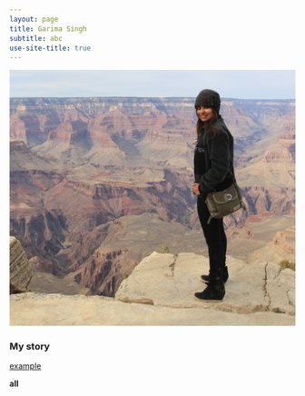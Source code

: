 ```yaml
---
layout: page
title: Garima Singh
subtitle: abc
use-site-title: true
---
```

![](/assets/img/GS.jpg)


### My story

 [example](https://en.wikipedia.org/wiki/The_Princess_Bride_%28film%29) 
 
 **all**
